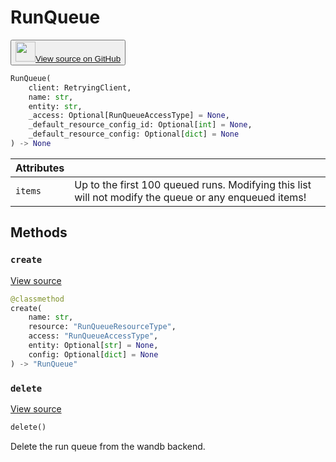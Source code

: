 # RunQueue

<p><button style={{display: 'flex', alignItems: 'center', backgroundColor: 'white', border: '1px solid #ddd', padding: '10px', borderRadius: '6px', cursor: 'pointer', boxShadow: '0 2px 3px rgba(0,0,0,0.1)', transition: 'all 0.3s'}}><a href='https://www.github.com/wandb/wandb/tree/v0.15.12/wandb/apis/public.py#L2671-L2866' style={{fontSize: '1.2em', display: 'flex', alignItems: 'center'}}><img src='https://github.githubassets.com/images/modules/logos_page/GitHub-Mark.png' height='32px' width='32px' style={{marginRight: '10px'}}/>View source on GitHub</a></button></p>


```python
RunQueue(
    client: RetryingClient,
    name: str,
    entity: str,
    _access: Optional[RunQueueAccessType] = None,
    _default_resource_config_id: Optional[int] = None,
    _default_resource_config: Optional[dict] = None
) -> None
```

| Attributes |  |
| :--- | :--- |
|  `items` |  Up to the first 100 queued runs. Modifying this list will not modify the queue or any enqueued items! |

## Methods

### `create`

[View source](https://www.github.com/wandb/wandb/tree/v0.15.12/wandb/apis/public.py#L2850-L2866)

```python
@classmethod
create(
    name: str,
    resource: "RunQueueResourceType",
    access: "RunQueueAccessType",
    entity: Optional[str] = None,
    config: Optional[dict] = None
) -> "RunQueue"
```

### `delete`

[View source](https://www.github.com/wandb/wandb/tree/v0.15.12/wandb/apis/public.py#L2735-L2757)

```python
delete()
```

Delete the run queue from the wandb backend.
